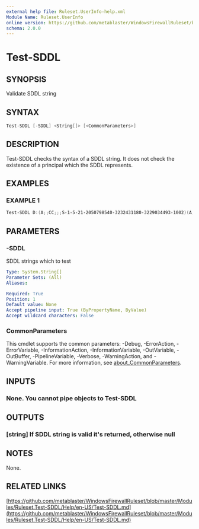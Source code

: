 ```yaml
---
external help file: Ruleset.UserInfo-help.xml
Module Name: Ruleset.UserInfo
online version: https://github.com/metablaster/WindowsFirewallRuleset/blob/master/Modules/Ruleset.UserInfo/Help/en-US/Test-SDDL.md
schema: 2.0.0
---
```


# Test-SDDL

## SYNOPSIS

Validate SDDL string

## SYNTAX

```powershell
Test-SDDL [-SDDL] <String[]> [<CommonParameters>]
```

## DESCRIPTION

Test-SDDL checks the syntax of a SDDL string.
It does not check the existence of a principal which the SDDL represents.

## EXAMPLES

### EXAMPLE 1

```powershell
Test-SDDL D:(A;;CC;;;S-1-5-21-2050798540-3232431180-3229034493-1002)(A;;CC;;;S-1-5-21-2050798540-3232341180-3229034493-1001)
```

## PARAMETERS

### -SDDL

SDDL strings which to test

```yaml
Type: System.String[]
Parameter Sets: (All)
Aliases:

Required: True
Position: 1
Default value: None
Accept pipeline input: True (ByPropertyName, ByValue)
Accept wildcard characters: False
```

### CommonParameters

This cmdlet supports the common parameters: -Debug, -ErrorAction, -ErrorVariable, -InformationAction, -InformationVariable, -OutVariable, -OutBuffer, -PipelineVariable, -Verbose, -WarningAction, and -WarningVariable. For more information, see [about_CommonParameters](http://go.microsoft.com/fwlink/?LinkID=113216).

## INPUTS

### None. You cannot pipe objects to Test-SDDL

## OUTPUTS

### [string] If SDDL string is valid it's returned, otherwise null

## NOTES

None.

## RELATED LINKS

[https://github.com/metablaster/WindowsFirewallRuleset/blob/master/Modules/Ruleset.Test-SDDL/Help/en-US/Test-SDDL.md](https://github.com/metablaster/WindowsFirewallRuleset/blob/master/Modules/Ruleset.Test-SDDL/Help/en-US/Test-SDDL.md)

